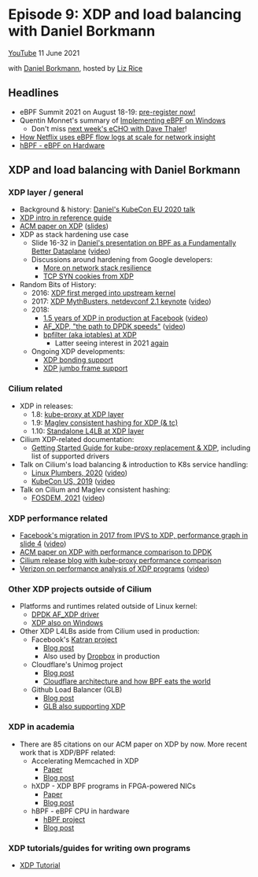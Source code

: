 # Episode 9: XDP and load balancing with Daniel Borkmann

[YouTube](https://youtu.be/OIyPm6K4ooY)
11 June 2021

with [Daniel Borkmann](https://github.com/borkmann), hosted by [Liz Rice](https://twitter.com/lizrice)

## Headlines

- eBPF Summit 2021 on August 18-19: [pre-register now!](https://ebpf.io/summit-2021)
- Quentin Monnet's summary of [Implementing eBPF on Windows](https://lwn.net/SubscriberLink/857215/1df543fa904b3f17/) 
  - Don't miss [next week's eCHO with Dave Thaler](https://youtu.be/LrrV-eo6fug)!
- [How Netflix uses eBPF flow logs at scale for network insight](https://netflixtechblog.com/how-netflix-uses-ebpf-flow-logs-at-scale-for-network-insight-e3ea997dca96)
- [hBPF - eBPF on Hardware](https://github.com/rprinz08/hBPF)

## XDP and load balancing with Daniel Borkmann

### XDP layer / general

- Background & history: [Daniel's KubeCon EU 2020 talk](https://static.sched.com/hosted_files/kccnceu20/8f/Aug19_eBPF_and_Kubernetes_Little_Helper_Minions_for_Scaling_Microservices_Daniel_Borkmann.pdf)
- [XDP intro in reference guide](https://docs.cilium.io/en/stable/bpf/#xdp)
- [ACM paper on XDP](https://dl.acm.org/doi/10.1145/3281411.3281443) ([slides](https://blog.tohojo.dk/slides/conext18-xdp.pdf))
- XDP as stack hardening use case
  - Slide 16-32 in [Daniel's presentation on BPF as a Fundamentally Better Dataplane](https://ebpf.io/summit-2020-slides/eBPF_Summit_2020-Keynote-Daniel_Borkmann-BPF_as_a_fundamentally_better_dataplane.pdf) ([video](https://www.youtube.com/watch?v=Qhm1Zn_BNi4))
  - Discussions around hardening from Google developers:
    - [More on network stack resilience](http://vger.kernel.org/netconf2019_files/netconf%202019%20-%20willem%20de%20bruijn%20-%20resilient%20rx%20+%20scaling%20udp.pdf)
    - [TCP SYN cookies from XDP](https://netdevconf.info/0x14/session.html?talk-issuing-SYN-cookies-in-XDP)
- Random Bits of History:
  - 2016: [XDP first merged into upstream kernel](https://lore.kernel.org/lkml/20160727.010753.2221383279830501569.davem@davemloft.net/)
  - 2017: [XDP MythBusters, netdevconf 2.1 keynote](https://netdevconf.info/2.1/slides/apr7/miller-XDP-MythBusters.pdf) ([video](https://www.youtube.com/watch?v=8Cxg7mpVIWw))
  - 2018: 
    - [1.5 years of XDP in production at Facebook](http://vger.kernel.org/lpc-networking2018.html#session-10) ([video](https://www.youtube.com/watch?v=E1QKn_AjuJk))
    - [AF_XDP, "the path to DPDK speeds"](http://vger.kernel.org/lpc-networking2018.html#session-11) ([video](https://www.youtube.com/watch?v=JmGfJok32Kw))
    - [bpfilter (aka iptables) at XDP](https://cilium.io/blog/2018/04/17/why-is-the-kernel-community-replacing-iptables)
      - Latter seeing interest in 2021 [again](https://lore.kernel.org/bpf/20210603101425.560384-1-me@ubique.spb.ru/)
  - Ongoing XDP developments:
    - [XDP bonding support](https://lore.kernel.org/bpf/20210609135537.1460244-1-joamaki@gmail.com/)
    - [XDP jumbo frame support](https://lore.kernel.org/bpf/cover.1617885385.git.lorenzo@kernel.org/)

### Cilium related

- XDP in releases:
  -  1.8: [kube-proxy at XDP layer](https://cilium.io/blog/2020/06/22/cilium-18#kube-proxy-replacement-at-the-xdp-layer)
  -  1.9: [Maglev consistent hashing for XDP (& tc)](https://cilium.io/blog/2020/11/10/cilium-19#maglev)
  -  1.10: [Standalone L4LB at XDP layer](https://cilium.io/blog/2021/05/20/cilium-110#xdp-based-standalone-load-balancer)
- Cilium XDP-related documentation:
  - [Getting Started Guide for kube-proxy replacement & XDP](https://docs.cilium.io/en/v1.10/gettingstarted/kubeproxy-free/#loadbalancer-nodeport-xdp-acceleration), including list of supported drivers
- Talk on Cilium's load balancing & introduction to K8s service handling:
  - [Linux Plumbers, 2020](https://linuxplumbersconf.org/event/7/contributions/674/attachments/568/1002/plumbers_2020_cilium_load_balancer.pdf) ([video](https://www.youtube.com/watch?v=UkvxPyIJAko&t=21s))
  - [KubeCon US, 2019](https://docs.google.com/presentation/d/1cZJ-pcwB9WG88wzhDm2jxQY4Sh8adYg0-N3qWQ8593I/edit#slide=id.g7055f48ba8_0_0) ([video](https://www.youtube.com/watch?v=bIRwSIwNHC0)
- Talk on Cilium and Maglev consistent hashing:
  - [FOSDEM, 2021](https://fosdem.org/2021/schedule/event/containers_ebpf_kernel/attachments/slides/4358/export/events/attachments/containers_ebpf_kernel/slides/4358/Advanced_BPF_Kernel_Features_for_the_Container_Age_FOSDEM.pdf) ([video](https://www.youtube.com/watch?v=PJY-rN1EsVw))

### XDP performance related

 - [Facebook's migration in 2017 from IPVS to XDP, performance graph in slide 4](https://netdevconf.info/2.1/slides/apr6/zhou-netdev-xdp-2017.pdf) ([video](https://www.youtube.com/watch?v=YEU2ClcGqts))
 - [ACM paper on XDP with performance comparison to DPDK](https://dl.acm.org/doi/10.1145/3281411.3281443)
 - [Cilium release blog with kube-proxy performance comparison](https://cilium.io/blog/2020/06/22/cilium-18#kube-proxy-replacement-at-the-xdp-layer)
 - [Verizon on performance analysis of XDP programs](https://www.usenix.org/system/files/lisa21_slides_jones.pdf) ([video](https://www.youtube.com/watch?v=TjAbnY5G4io))

### Other XDP projects outside of Cilium

- Platforms and runtimes related outside of Linux kernel:
  - [DPDK AF_XDP driver](https://doc.dpdk.org/guides/nics/af_xdp.html)
  - [XDP also on Windows](https://cloudblogs.microsoft.com/opensource/2021/05/10/making-ebpf-work-on-windows/)
- Other XDP L4LBs aside from Cilium used in production:
  - Facebook's [Katran project](https://github.com/facebookincubator/katran)
    - [Blog post](https://engineering.fb.com/2018/05/22/open-source/open-sourcing-katran-a-scalable-network-load-balancer/)
    - Also used by [Dropbox](https://dropbox.tech/infrastructure/boosting-dropbox-upload-speed) in production
  - Cloudflare's Unimog project
    - [Blog post](https://blog.cloudflare.com/unimog-cloudflares-edge-load-balancer/)
    - [Cloudflare architecture and how BPF eats the world](https://blog.cloudflare.com/cloudflare-architecture-and-how-bpf-eats-the-world/)
  - Github Load Balancer (GLB)
    - [Blog post](https://github.blog/2018-08-08-glb-director-open-source-load-balancer/)
    - [GLB also supporting XDP](https://github.com/github/glb-director)
    
### XDP in academia

- There are 85 citations on our ACM paper on XDP by now. More recent work that is XDP/BPF related:
  - Accelerating Memcached in XDP
    - [Paper](https://www.usenix.org/system/files/nsdi21-ghigoff.pdf)
    - [Blog post](https://pchaigno.github.io/ebpf/2021/04/12/bmc-accelerating-memcached-using-bpf-and-xdp.html)
  - hXDP - XDP BPF programs in FPGA-powered NICs
    - [Paper](https://arxiv.org/pdf/2010.14145.pdf)
    - [Blog post](https://pchaigno.github.io/ebpf/2020/11/04/hxdp-efficient-software-packet-processing-on-fpga-nics.html)
  - hBPF - eBPF CPU in hardware
    - [hBPF project](https://github.com/rprinz08/hBPF)
    - [Blog post](https://www.min.at/prinz/?x=entry:entry210403-164137)

### XDP tutorials/guides for writing own programs

 - [XDP Tutorial](https://github.com/xdp-project/xdp-tutorial/)

